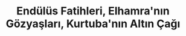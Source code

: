 ---
order: 3
title:  "Endülüs Fatihleri, Elhamra'nın Gözyaşları, Kurtuba'nın Altın Çağı"
img: "/assets/images/slides/3.jpg"
mobile-img: "/assets/images/slides/3m.jpg"
href: "#"
target: "" # _blank
---